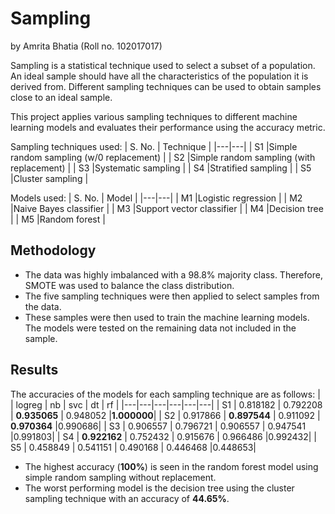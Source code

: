 # Sampling
by Amrita Bhatia (Roll no. 102017017)

Sampling is a statistical technique used to select a subset of a population. An ideal sample should have all the characteristics of the population it is derived from. Different sampling techniques can be used to obtain samples close to an ideal sample.

This project applies various sampling techniques to different machine learning models and evaluates their performance using the accuracy metric.

Sampling techniques used:
| S. No. | Technique |
|---|---|
| S1  |Simple random sampling (w/0 replacement) |
| S2  |Simple random sampling (with replacement) |
| S3  |Systematic sampling |
| S4  |Stratified sampling |
| S5  |Cluster sampling |

Models used:
|  S. No. | Model |
|---|---|
| M1  |Logistic regression |
| M2  |Naive Bayes classifier |
| M3  |Support vector classifier |
| M4  |Decision tree |
| M5  |Random forest |

## Methodology
- The data was highly imbalanced with a 98.8% majority class. Therefore, SMOTE was used to balance the class distribution.
- The five sampling techniques were then applied to select samples from the data.
- These samples were then used to train the machine learning models. The models were tested on the remaining data not included in the sample.

## Results
The accuracies of the models for each sampling technique are as follows:
|   | logreg | nb | svc | dt | rf |
|---|---|---|---|---|---|
| S1 | 0.818182  | 0.792208  |  **0.935065** | 0.948052 |**1.000000**|
| S2 | 0.917866  | **0.897544**  | 0.911092  | **0.970364** |0.990686|
| S3 |  0.906557 | 0.796721  | 0.906557  | 0.947541 |0.991803|
| S4 | **0.922162**  | 0.752432  | 0.915676  | 0.966486 |0.992432|
| S5 | 0.458849  |  0.541151 | 0.490168  | 0.446468 |0.448653|

- The highest accuracy (**100%**) is seen in the random forest model using simple random sampling without replacement.
- The worst performing model is the decision tree using the cluster sampling technique with an accuracy of **44.65%**.
